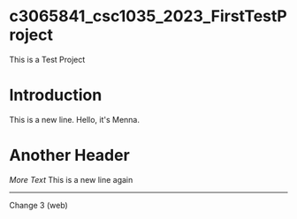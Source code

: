 # c3065841_csc1035_2023_FirstTestProject

This is a Test Project

# Introduction

This is a new line.
Hello, it's Menna.

# Another Header

*More Text*
This is a new line again

---

Change 3 (web)
